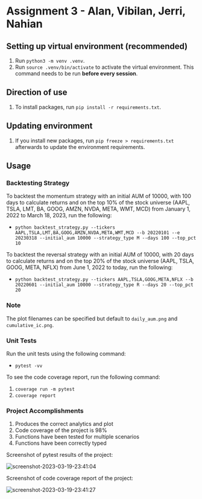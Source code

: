 # Assignment 3 - Alan, Vibilan, Jerri, Nahian

## Setting up virtual environment (recommended)

1. Run `python3 -m venv .venv`.
2. Run `source .venv/bin/activate` to activate the virtual environment. This command needs to be run **before every session**.

## Direction of use

1. To install packages, run `pip install -r requirements.txt`.

## Updating environment

1. If you install new packages, run `pip freeze > requirements.txt` afterwards to update the environment requirements.

## Usage

### Backtesting Strategy

To backtest the momentum strategy with an initial AUM of 10000, with 100 days to calculate returns and on the top 10% of the stock universe (AAPL, TSLA, LMT, BA, GOOG, AMZN, NVDA, META, WMT, MCD) from January 1, 2022 to March 18, 2023, run the following: 

* `python backtest_strategy.py --tickers AAPL,TSLA,LMT,BA,GOOG,AMZN,NVDA,META,WMT,MCD --b 20220101 --e 20230318 --initial_aum 10000 --strategy_type M --days 100 --top_pct 10`

To backtest the reversal strategy with an initial AUM of 10000, with 20 days to calculate returns and on the top 20% of the stock universe (AAPL, TSLA, GOOG, META, NFLX) from June 1, 2022 to today, run the following: 

* `python backtest_strategy.py --tickers AAPL,TSLA,GOOG,META,NFLX --b 20220601 --initial_aum 10000 --strategy_type R --days 20 --top_pct 20`

### Note

The plot filenames can be specified but default to `daily_aum.png` and `cumulative_ic.png`.

### Unit Tests

Run the unit tests using the following command:

* `pytest -vv`

To see the code coverage report, run the following command:

1. `coverage run -m pytest`
2. `coverage report`

### Project Accomplishments

1. Produces the correct analytics and plot
2. Code coverage of the project is 98%
3. Functions have been tested for multiple scenarios
4. Functions have been correctly typed

Screenshot of pytest results of the project:

![screenshot-2023-03-19-23:41:04](https://user-images.githubusercontent.com/61618719/226187908-5d4cf8ce-a03e-4e5f-9016-61e4567ea493.png)

Screenshot of code coverage report of the project:

![screenshot-2023-03-19-23:41:27](https://user-images.githubusercontent.com/61618719/226187895-1c058e7f-38e4-4844-a583-741fe47d822a.png)

